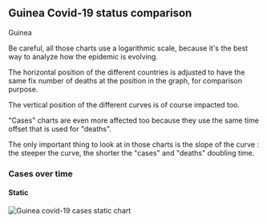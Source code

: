 ## Guinea Covid-19 status comparison 

Guinea



Be careful, all those charts use a logarithmic scale, because it's the best way to analyze how the epidemic is evolving.
 
The horizontal position of the different countries is adjusted to have the same fix number of deaths at the position in the graph, for comparison purpose.

The vertical position of the different curves is of course impacted too.

"Cases" charts are even more affected too because they use the same time offset that is used for "deaths".

The only important thing to look at in those charts is the slope of the curve : the steeper the curve, the shorter the "cases" and "deaths" doubling time.



 
### Cases over time
 
#### Static
![Guinea covid-19 cases static chart](https://raw.githubusercontent.com/madlag/coronavirus_study/master/notebooks/graphs/2020-03-20/countries/Guinea/2020-03-20_Guinea_deaths.png "Guinea covid-19 cases static chart")   

